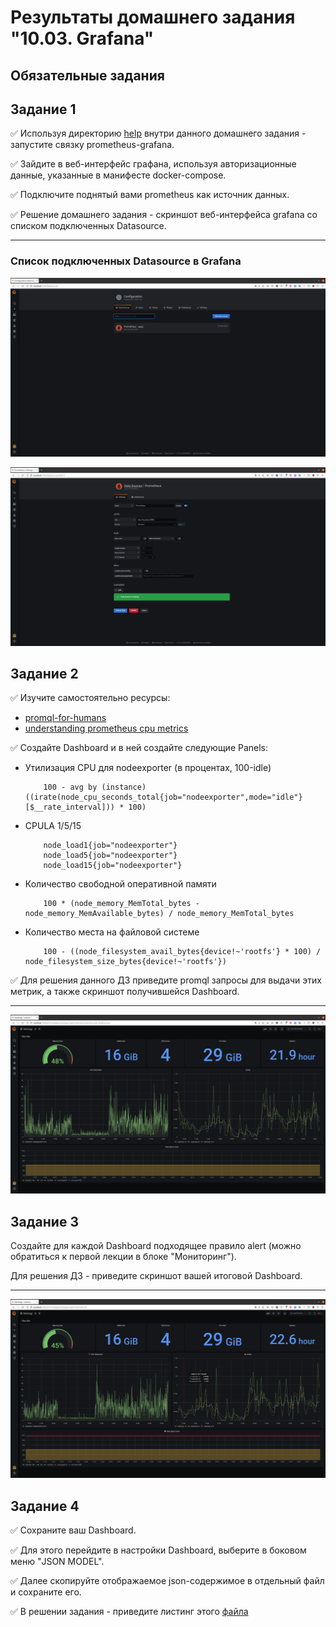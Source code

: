 # Результаты домашнего задания "10.03. Grafana"

## Обязательные задания

## Задание 1

:white_check_mark: Используя директорию [help](./help) внутри данного домашнего задания - запустите связку prometheus-grafana.

:white_check_mark: Зайдите в веб-интерфейс графана, используя авторизационные данные, указанные в манифесте docker-compose.

:white_check_mark: Подключите поднятый вами prometheus как источник данных.

:white_check_mark: Решение домашнего задания - скриншот веб-интерфейса grafana со списком подключенных Datasource.

---

### Список подключенных Datasource в Grafana

![Datasource](./img/img1.png)

![Datasource1](./img/img2.png)

## Задание 2

:white_check_mark: Изучите самостоятельно ресурсы:

- [promql-for-humans](https://timber.io/blog/promql-for-humans/#cpu-usage-by-instance)
- [understanding prometheus cpu metrics](https://www.robustperception.io/understanding-machine-cpu-usage)

:white_check_mark: Создайте Dashboard и в ней создайте следующие Panels:

- Утилизация CPU для nodeexporter (в процентах, 100-idle)

    ```
        100 - avg by (instance) ((irate(node_cpu_seconds_total{job="nodeexporter",mode="idle"}[$__rate_interval])) * 100)
    ```

- CPULA 1/5/15

    ```
        node_load1{job="nodeexporter"}
        node_load5{job="nodeexporter"}
        node_load15{job="nodeexporter"}
    ```

- Количество свободной оперативной памяти

    ```
        100 * (node_memory_MemTotal_bytes - node_memory_MemAvailable_bytes) / node_memory_MemTotal_bytes
    ```

- Количество места на файловой системе

    ```
        100 - ((node_filesystem_avail_bytes{device!~'rootfs'} * 100) / node_filesystem_size_bytes{device!~'rootfs'})
    ```

:white_check_mark: Для решения данного ДЗ приведите promql запросы для выдачи этих метрик, а также скриншот получившейся Dashboard.

---

![dashboard](./img/img3.png)

## Задание 3

Создайте для каждой Dashboard подходящее правило alert (можно обратиться к первой лекции в блоке "Мониторинг").

Для решения ДЗ - приведите скриншот вашей итоговой Dashboard.

---

![dashboard_alert](./img/img4.png)

## Задание 4

:white_check_mark:  Сохраните ваш Dashboard.

:white_check_mark: Для этого перейдите в настройки Dashboard, выберите в боковом меню "JSON MODEL".

:white_check_mark: Далее скопируйте отображаемое json-содержимое в отдельный файл и сохраните его.

:white_check_mark: В решении задания - приведите листинг этого [файла](./dashboard/netology.json)